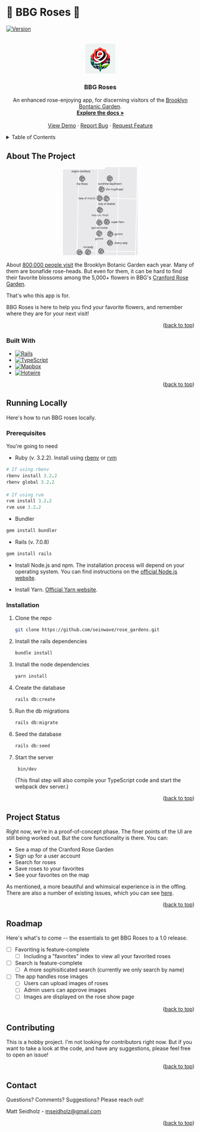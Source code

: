# 🌹 BBG Roses 🌹

[![Version][Version]][Version-url]

<a name="readme-top"></a>

<br />
<div align="center">
  <a href="https://github.com/seinwave/rose_garden">
    <img src="_repo_assets/rose-logo.png" alt="Logo" width="80" height="80">
  </a>

<h3 align="center">BBG Roses</h3>

  <p align="center">
    An enhanced rose-enjoying app, for discerning visitors of the <a href="https://www.bbg.org/">Brooklyn Bontanic Garden</a>.
    <br />
    <a href="https://github.com/seinwave/rose_garden"><strong>Explore the docs »</strong></a>
    <br />
    <br />
    <a href="https://www.bbgroses.com">View Demo</a> 
    ·
    <a href="https://github.com/seinwave/rose_garden/issues">Report Bug</a>
    ·
    <a href="https://github.com/seinwave/rose_garden/issues">Request Feature</a>
  </p>
</div>

<!-- TABLE OF CONTENTS -->
<details>
  <summary>Table of Contents</summary>
  <ol>
    <li>
      <a href="#about-the-project">About BBG Roses</a>
      <ul>
        <li><a href="#built-with">Built With</a></li>
      </ul>
    </li>
    <li>
      <a href="#running-locally">Running locally</a>
      <ul>
        <li><a href="#prerequisites">Prerequisites</a></li>
        <li><a href="#installation">Installation</a></li>
      </ul>
    </li>
    <li><a href="#project-status">Project status</a></li>
    <li><a href="#roadmap">Roadmap</a></li>
    <li><a href="#contributing">Contributing</a></li>
    <li><a href="#contact">Contact</a></li>
  </ol>
</details>

## About The Project

<p align="center">
<img src="./_repo_assets/screenshot.gif" alt="bbg-roses screenshot" width="200"/>
</p>

About [800,000 people visit](https://en.wikipedia.org/wiki/Brooklyn_Botanic_Garden) the Brooklyn Botanic Garden each year. Many of them are bonafide rose-heads. But even for them, it can be hard to find their favorite blossoms among the 5,000+ flowers in BBG's [Cranford Rose Garden](https://www.bbg.org/collections/gardens/rose_garden).

That's who this app is for.

BBG Roses is here to help you find your favorite flowers, and remember where they are for your next visit!

<p align="right">(<a href="#readme-top">back to top</a>)</p>

### Built With

- [![Rails][Rails]][Rails-url]
- [![TypeScript][Typescript]][Typescript]
- [![Mapbox][Mapbox]][Mapbox-url]
- [![Hotwire][Hotwire]][Hotwire-url]

<p align="right">(<a href="#readme-top">back to top</a>)</p>

## Running Locally

Here's how to run BBG roses locally.

### Prerequisites

You're going to need

- Ruby (v. 3.2.2). Install using [rbenv](https://github.com/rbenv/rbenv) or [rvm](https://rvm.io/)

```ruby
# If using rbenv
rbenv install 3.2.2
rbenv global 3.2.2

# If using rvm
rvm install 3.2.2
rvm use 3.2.2
```

- Bundler

```sh
gem install bundler
```

- Rails (v. 7.0.8)

```sh
gem install rails
```

- Install Node.js and npm. The installation process will depend on your operating system. You can find instructions on the [official Node.js website](https://nodejs.org/en).

- Install Yarn. [Official Yarn website](https://yarnpkg.com/getting-started/install).

### Installation

1. Clone the repo
   ```sh
   git clone https://github.com/seinwave/rose_gardens.git
   ```
2. Install the rails dependencies
   ```sh
   bundle install
   ```
3. Install the node dependencies
   ```sh
   yarn install
   ```
4. Create the database
   ```sh
   rails db:create
   ```
5. Run the db migrations
   ```sh
   rails db:migrate
   ```
6. Seed the database
   ```sh
   rails db:seed
   ```
7. Start the server
   ```sh
    bin/dev
   ```
   (This final step will also compile your TypeScript code and start the webpack dev server.)

<p align="right">(<a href="#readme-top">back to top</a>)</p>

## Project Status

Right now, we're in a proof-of-concept phase. The finer points of the UI are still being worked out. But the core functionality is there. You can:

- See a map of the Cranford Rose Garden
- Sign up for a user account
- Search for roses
- Save roses to your favorites
- See your favorites on the map

As mentioned, a more beautiful and whimsical experience is in the offing. There are also a number of existing issues, which you can see [here](seinwave.github.com/rose_garden/issues).

<p align="right">(<a href="#readme-top">back to top</a>)</p>

## Roadmap

Here's what's to come -- the essentials to get BBG Roses to a 1.0 release.

- [ ] Favoriting is feature-complete
  - [ ] Including a "favorites" index to view all your favorited roses
- [ ] Search is feature-complete
  - [ ] A more sophisiticated search (currently we only search by name)
- [ ] The app handles rose images
  - [ ] Users can upload images of roses
  - [ ] Admin users can approve images
  - [ ] Images are displayed on the rose show page

<p align="right">(<a href="#readme-top">back to top</a>)</p>

## Contributing

This is a hobby project. I'm not looking for contributors right now. But if you want to take a look at the code, and have any suggestions, please feel free to open an issue!

<p align="right">(<a href="#readme-top">back to top</a>)</p>

## Contact

Questions? Comments? Suggestions? Please reach out!

Matt Seidholz - mseidholz@gmail.com

<p align="right">(<a href="#readme-top">back to top</a>)</p>

[Version]: https://img.shields.io/badge/0.1-189EFF?style=flat&logoColor=000000&label=Version&color=%23189EFF
[Version-url]: "#project-status"
[product-screenshot]: _repo_assets/screenshot.gif
[logo]: _repo_assets/rose-logo.png
[Rails]: https://img.shields.io/badge/rails-%23CC0000.svg?style=for-the-badge&logo=ruby-on-rails&logoColor=white
[Rails-url]: https://rubyonrails.org/
[Mapbox]: https://img.shields.io/badge/Mapbox-000000?style=for-the-badge&logo&logo=mapbox&link=https%3A%2F%2Fwww.mapbox.com%2F
[Mapbox-url]: https://www.mapbox.com/
[Typescript]: https://img.shields.io/badge/typescript-%23007ACC.svg?style=for-the-badge&logo=typescript&logoColor=white
[Typescript-url]: https://www.typescriptlang.org/
[Hotwire-url]: https://hotwired.dev/
[Hotwire]: https://img.shields.io/badge/Hotwire-FFE801?style=for-the-badge&logo=hotwire&logoColor=000000&link=https%3A%2F%2Fhotwired.dev%2F
[Hotwire-url]: https://hotwired.dev/
